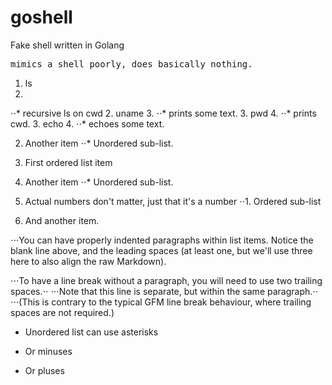 # goshell
Fake shell written in Golang
<pre>
mimics a shell poorly, does basically nothing.</pre>
1. ls 
2. 
⋅⋅* recursive ls on cwd
2. uname
3. 
⋅⋅* prints some text.
3. pwd 
4. 
⋅⋅* prints cwd.
3. echo 
4. 
⋅⋅* echoes some text.

2. Another item
⋅⋅* Unordered sub-list. 

1. First ordered list item
2. Another item
⋅⋅* Unordered sub-list. 
1. Actual numbers don't matter, just that it's a number
⋅⋅1. Ordered sub-list
4. And another item.

⋅⋅⋅You can have properly indented paragraphs within list items. Notice the blank line above, and the leading spaces (at least one, but we'll use three here to also align the raw Markdown).

⋅⋅⋅To have a line break without a paragraph, you will need to use two trailing spaces.⋅⋅
⋅⋅⋅Note that this line is separate, but within the same paragraph.⋅⋅
⋅⋅⋅(This is contrary to the typical GFM line break behaviour, where trailing spaces are not required.)

* Unordered list can use asterisks
- Or minuses
+ Or pluses

